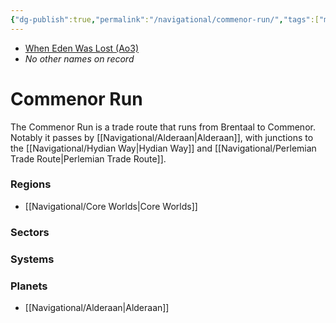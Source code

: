```yaml
---
{"dg-publish":true,"permalink":"/navigational/commenor-run/","tags":["map","hyperlane","core"]}
---
```


- [When Eden Was Lost (Ao3)](https://archiveofourown.org/works/19334440/chapters/45992584)
- *No other names on record*
# Commenor Run

The Commenor Run is a trade route that runs from Brentaal to Commenor. Notably it passes by [[Navigational/Alderaan\|Alderaan]], with junctions to the [[Navigational/Hydian Way\|Hydian Way]] and [[Navigational/Perlemian Trade Route\|Perlemian Trade Route]]. 

### Regions
- [[Navigational/Core Worlds\|Core Worlds]]

### Sectors

### Systems

### Planets
- [[Navigational/Alderaan\|Alderaan]]

